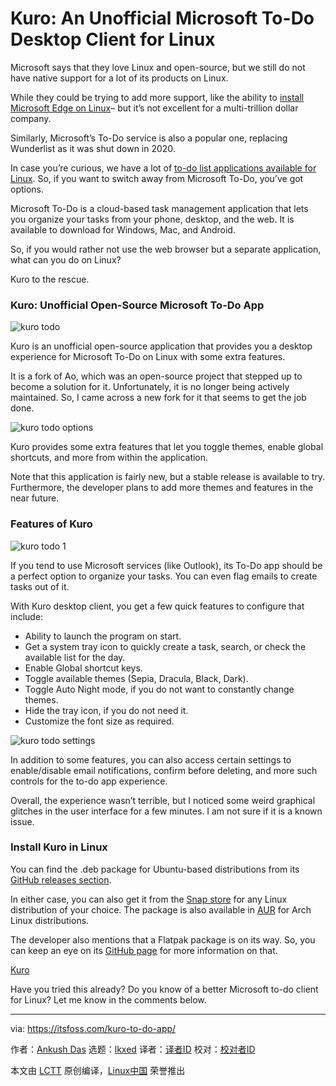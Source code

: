 [#]: subject: "Kuro: An Unofficial Microsoft To-Do Desktop Client for Linux"
[#]: via: "https://itsfoss.com/kuro-to-do-app/"
[#]: author: "Ankush Das https://itsfoss.com/author/ankush/"
[#]: collector: "lkxed"
[#]: translator: "geekpi"
[#]: reviewer: " "
[#]: publisher: " "
[#]: url: " "

Kuro: An Unofficial Microsoft To-Do Desktop Client for Linux
======
Microsoft says that they love Linux and open-source, but we still do not have native support for a lot of its products on Linux.

While they could be trying to add more support, like the ability to [install Microsoft Edge on Linux][1]– but it’s not excellent for a multi-trillion dollar company.

Similarly, Microsoft’s To-Do service is also a popular one, replacing Wunderlist as it was shut down in 2020.

In case you’re curious, we have a lot of [to-do list applications available for Linux][2]. So, if you want to switch away from Microsoft To-Do, you’ve got options.

Microsoft To-Do is a cloud-based task management application that lets you organize your tasks from your phone, desktop, and the web. It is available to download for Windows, Mac, and Android.

So, if you would rather not use the web browser but a separate application, what can you do on Linux?

Kuro to the rescue.

### Kuro: Unofficial Open-Source Microsoft To-Do App

![kuro todo][3]

Kuro is an unofficial open-source application that provides you a desktop experience for Microsoft To-Do on Linux with some extra features.

It is a fork of Ao, which was an open-source project that stepped up to become a solution for it. Unfortunately, it is no longer being actively maintained. So, I came across a new fork for it that seems to get the job done.

![kuro todo options][4]

Kuro provides some extra features that let you toggle themes, enable global shortcuts, and more from within the application.

Note that this application is fairly new, but a stable release is available to try. Furthermore, the developer plans to add more themes and features in the near future.

### Features of Kuro

![kuro todo 1][5]

If you tend to use Microsoft services (like Outlook), its To-Do app should be a perfect option to organize your tasks. You can even flag emails to create tasks out of it.

With Kuro desktop client, you get a few quick features to configure that include:

* Ability to launch the program on start.
* Get a system tray icon to quickly create a task, search, or check the available list for the day.
* Enable Global shortcut keys.
* Toggle available themes (Sepia, Dracula, Black, Dark).
* Toggle Auto Night mode, if you do not want to constantly change themes.
* Hide the tray icon, if you do not need it.
* Customize the font size as required.

![kuro todo settings][6]

In addition to some features, you can also access certain settings to enable/disable email notifications, confirm before deleting, and more such controls for the to-do app experience.

Overall, the experience wasn’t terrible, but I noticed some weird graphical glitches in the user interface for a few minutes. I am not sure if it is a known issue.

### Install Kuro in Linux

You can find the .deb package for Ubuntu-based distributions from its [GitHub releases section][7].

In either case, you can also get it from the [Snap store][8] for any Linux distribution of your choice. The package is also available in [AUR][9] for Arch Linux distributions.

The developer also mentions that a Flatpak package is on its way. So, you can keep an eye on its [GitHub page][10] for more information on that.

[Kuro][11]

Have you tried this already? Do you know of a better Microsoft to-do client for Linux? Let me know in the comments below.

--------------------------------------------------------------------------------

via: https://itsfoss.com/kuro-to-do-app/

作者：[Ankush Das][a]
选题：[lkxed][b]
译者：[译者ID](https://github.com/译者ID)
校对：[校对者ID](https://github.com/校对者ID)

本文由 [LCTT](https://github.com/LCTT/TranslateProject) 原创编译，[Linux中国](https://linux.cn/) 荣誉推出

[a]: https://itsfoss.com/author/ankush/
[b]: https://github.com/lkxed
[1]: https://itsfoss.com/microsoft-edge-linux/
[2]: https://itsfoss.com/to-do-list-apps-linux/
[3]: https://itsfoss.com/wp-content/uploads/2022/06/kuro-todo-800x507.png
[4]: https://itsfoss.com/wp-content/uploads/2022/06/kuro-todo-options-800x444.png
[5]: https://itsfoss.com/wp-content/uploads/2022/06/kuro-todo-1.png
[6]: https://itsfoss.com/wp-content/uploads/2022/06/kuro-todo-settings.png
[7]: https://github.com/davidsmorais/kuro/releases
[8]: https://snapcraft.io/kuro-desktop
[9]: https://itsfoss.com/aur-arch-linux/
[10]: https://github.com/davidsmorais/kuro
[11]: https://github.com/davidsmorais/kuro
